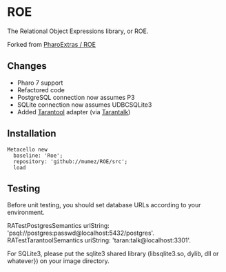 # ROE

The Relational Object Expressions library, or ROE.

Forked from [PharoExtras / ROE](http://smalltalkhub.com/#!/~PharoExtras/ROE)

## Changes

- Pharo 7 support
- Refactored code
- PostgreSQL connection now assumes P3
- SQLite connection now assumes UDBCSQLite3
- Added [Tarantool](https://www.tarantool.io) adapter (via [Tarantalk](https://github.com/mumez/Tarantalk))

## Installation

```
Metacello new
  baseline: 'Roe';
  repository: 'github://mumez/ROE/src';
  load
```
## Testing

Before unit testing, you should set database URLs according to your environment.

RATestPostgresSemantics urlString: 'psql://postgres:passwd@localhost:5432/postgres'.
RATestTarantoolSemantics uriString: 'taran:talk@localhost:3301'.

For SQLite3, please put the sqlite3 shared library (libsqlite3.so, dylib, dll or whatever}) on your image directory.

